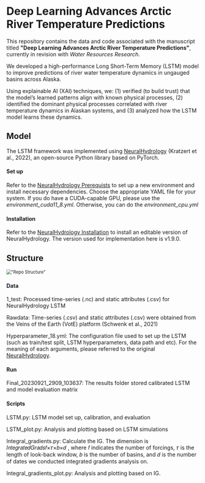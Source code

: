 # Deep Learning Advances Arctic River Temperature Predictions

This repository contains the data and code associated with the manuscript titled **"Deep Learning Advances Arctic River Temperature Predictions"**, currently in revision with *Water Resources Research*.

We developed a high-performance Long Short-Term Memory (LSTM) model to improve predictions of river water temperature dynamics in ungauged basins across Alaska. 

Using explainable AI (XAI) techniques, we: (1) verified (to build trust) that the model’s learned patterns align with known physical processes, (2) identified the dominant physical processes correlated with river temperature dynamics in Alaskan systems, and (3) analyzed how the LSTM model learns these dynamics.

## Model

The LSTM framework was implemented using [NeuralHydrology](https://github.com/neuralhydrology/neuralhydrology) (Kratzert et al., 2022), an open-source Python library based on PyTorch.

#### Set up

Refer to the [NeuralHydrology Prerequists](https://github.com/neuralhydrology/neuralhydrology/tree/master/environments) to set up a new environment and install necessary dependencies. Choose the appropriate YAML file for your system. If you do have a CUDA-capable GPU, please use the *environment_cuda11_8.yml*. Otherwise, you can do the *environment_cpu.yml*


#### Installation

Refer to the [NeuralHydrology Installation](https://neuralhydrology.readthedocs.io/en/latest/usage/quickstart.html#installation) to install an editable version of NeuralHydrology. 
The version used for implementation here is v1.9.0.

## Structure

<img src="D:\ShuyuChang\AKTemp\Arctic-River-Temp-Predictions\Structure.png" alt="&quot;Repo Structure&quot;" style="zoom:80%;" />

#### Data

1_test: Processed time-series (.nc) and static attributes (.csv) for NeuralHydrology LSTM 

Rawdata: Time-series (.csv) and static attributes (.csv) were obtained from the Veins of the Earth (VotE) platform (Schwenk et al., 2021)

Hyperparameter_18.yml: The configuration file used to set up the LSTM (such as train/test split, LSTM hyperparameters, data path and etc). For the meaning of each arguments, please referred to the original [NeuralHydrology](**https://neuralhydrology.readthedocs.io/en/latest/usage/config.html**).

#### Run

Final_20230921_2909_103637: The results folder stored calibrated LSTM and model evaluation matrix

#### Scripts

LSTM.py: LSTM model set up, calibration, and evaluation

LSTM_plot.py: Analysis and plotting based on LSTM simulations

Integral_gradients.py: Calculate the IG. The dimension is 𝐼𝑛𝑡𝑒𝑔𝑟𝑎𝑡𝑒𝑑𝐺𝑟𝑎𝑑𝑠𝑓×𝜏×𝑏×𝑑 , where 𝑓 indicates the number of forcings, 𝜏 is the length of look-back window, 𝑏 is the number of basins, and 𝑑 is the number of dates we conducted integrated gradients analysis on. 

Integral_gradients_plot.py: Analysis and plotting based on IG.






